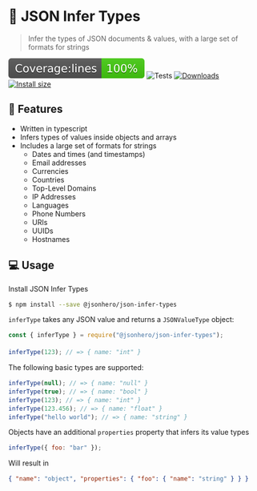 # 🤔 JSON Infer Types

> Infer the types of JSON documents & values, with a large set of formats for strings

![Coverage lines](./badges/badge-lines.svg)
![Tests](https://github.com/jsonhero-io/json-infer-types/actions/workflows/test.yml/badge.svg?branch=main)
[![Downloads](https://img.shields.io/npm/dm/%40jsonhero%2Fjson-infer-types.svg)](https://npmjs.com/@jsonhero/json-infer-types)
[![Install size](https://packagephobia.com/badge?p=%40jsonhero%2Fjson-infer-types)](https://packagephobia.com/result?p=@jsonhero/json-infer-types)

## 🚀 Features

- Written in typescript
- Infers types of values inside objects and arrays
- Includes a large set of formats for strings
  - Dates and times (and timestamps)
  - Email addresses
  - Currencies
  - Countries
  - Top-Level Domains
  - IP Addresses
  - Languages
  - Phone Numbers
  - URIs
  - UUIDs
  - Hostnames

## 💻 Usage

Install JSON Infer Types

```bash
$ npm install --save @jsonhero/json-infer-types
```

`inferType` takes any JSON value and returns a `JSONValueType` object:

```js
const { inferType } = require("@jsonhero/json-infer-types");

inferType(123); // => { name: "int" }
```

The following basic types are supported:

```js
inferType(null); // => { name: "null" }
inferType(true); // => { name: "bool" }
inferType(123); // => { name: "int" }
inferType(123.456); // => { name: "float" }
inferType("hello world"); // => { name: "string" }
```

Objects have an additional `properties` property that infers its value types

```js
inferType({ foo: "bar" });
```

Will result in

```json
{ "name": "object", "properties": { "foo": { "name": "string" } } }
```
